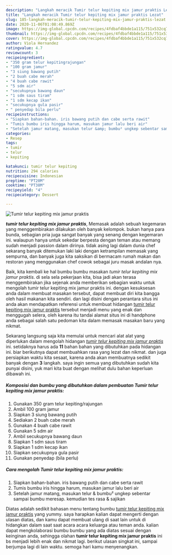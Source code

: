 ```yaml
---
description: "Langkah meracik Tumir telur kepiting mix jamur praktis Lezat"
title: "Langkah meracik Tumir telur kepiting mix jamur praktis Lezat"
slug: 185-langkah-meracik-tumir-telur-kepiting-mix-jamur-praktis-lezat
date: 2020-11-06T01:08:49.869Z
image: https://img-global.cpcdn.com/recipes/4fdbaf4bbde1a115/751x532cq70/tumir-telur-kepiting-mix-jamur-praktis-foto-resep-utama.jpg
thumbnail: https://img-global.cpcdn.com/recipes/4fdbaf4bbde1a115/751x532cq70/tumir-telur-kepiting-mix-jamur-praktis-foto-resep-utama.jpg
cover: https://img-global.cpcdn.com/recipes/4fdbaf4bbde1a115/751x532cq70/tumir-telur-kepiting-mix-jamur-praktis-foto-resep-utama.jpg
author: Viola Hernandez
ratingvalue: 4.7
reviewcount: 3
recipeingredient:
- "350 gram telur kepitingrajungan"
- "100 gram jamur"
- "3 siung bawang putih"
- "2 buah cabe merah"
- "4 buah cabe rawit"
- "5 sdm air"
- "secukupnya bawang daun"
- "1 sdm saus tiram"
- "1 sdm kecap ikan"
- "secukupnya gula pasir"
- " penyedap bila perlu"
recipeinstructions:
- "Siapkan bahan-bahan. iris bawang putih dan cabe serta rawit"
- "Tumis bumbu iris hingga harum, masukan jamur lalu beri air"
- "Setelah jamur matang, masukan telur &amp; bumbu² ungkep sebentar sampai bumbu meresap. kemudian tes rasa &amp; sajikan"
categories:
- Resep
tags:
- tumir
- telur
- kepiting

katakunci: tumir telur kepiting 
nutrition: 294 calories
recipecuisine: Indonesian
preptime: "PT20M"
cooktime: "PT38M"
recipeyield: "4"
recipecategory: Dessert

---
```



![Tumir telur kepiting mix jamur praktis](https://img-global.cpcdn.com/recipes/4fdbaf4bbde1a115/751x532cq70/tumir-telur-kepiting-mix-jamur-praktis-foto-resep-utama.jpg)

<b><i>tumir telur kepiting mix jamur praktis</i></b>, Memasak adalah sebuah kegemaran yang menggembirakan dilakukan oleh banyak kelompok. bukan hanya para bunda, sebagian pria juga sangat banyak yang senang dengan kegemaran ini. walaupun hanya untuk sekedar berpesta dengan teman atau memang sudah menjadi passion dalam dirinya. tidak asing lagi dalam dunia chef sekarang banyak ditemukan laki laki dengan ketrampilan memasak yang sempurna, dan banyak juga kita saksikan di bermacam rumah makan dan restoran yang menggunakan chef cowok sebagai juru masak andalan nya.

Baik, kita kembali ke hal bumbu bumbu masakan <i>tumir telur kepiting mix jamur praktis</i>. di sela sela pekerjaan kita, bisa jadi akan terasa menggembirakan jika sejenak anda memberikan sebagian waktu untuk mengolah tumir telur kepiting mix jamur praktis ini. dengan kesuksesan anda dalam membuat masakan tersebut, dapat membuat diri kita bangga oleh hasil makanan kita sendiri. dan lagi disini dengan perantara situs ini anda akan mendapatkan referensi untuk membuat hidangan <u>tumir telur kepiting mix jamur praktis</u> tersebut menjadi menu yang enak dan menggugah selera, oleh karena itu tandai alamat situs ini di handphone anda sebagai salah satu pedoman kita dalam memasak masakan baru yang nikmat.




Sekarang langsung saja kita memulai untuk mencari alat alat yang diperlukan dalam mengolah hidangan <u><i>tumir telur kepiting mix jamur praktis</i></u> ini. setidaknya harus ada <b>11</b> bahan bahan yang dibutuhkan pada hidangan ini. biar berikutnya dapat membuahkan rasa yang lezat dan nikmat. dan juga persiapkan waktu kita sesaat, karena anda akan membuatnya sedikit banyak dengan <b>3</b> langkah. saya ingin semua yang dibutuhkan sudah kita punyai disini, yuk mari kita buat dengan melihat dulu bahan keperluan dibawah ini.

<!--inarticleads1-->

##### Komposisi dan bumbu yang dibutuhkan dalam pembuatan Tumir telur kepiting mix jamur praktis:

1. Gunakan 350 gram telur kepiting/rajungan
1. Ambil 100 gram jamur
1. Siapkan 3 siung bawang putih
1. Sediakan 2 buah cabe merah
1. Gunakan 4 buah cabe rawit
1. Gunakan 5 sdm air
1. Ambil secukupnya bawang daun
1. Siapkan 1 sdm saus tiram
1. Siapkan 1 sdm kecap ikan
1. Siapkan secukupnya gula pasir
1. Gunakan  penyedap (bila perlu)




<!--inarticleads2-->

##### Cara mengolah Tumir telur kepiting mix jamur praktis:

1. Siapkan bahan-bahan. iris bawang putih dan cabe serta rawit
1. Tumis bumbu iris hingga harum, masukan jamur lalu beri air
1. Setelah jamur matang, masukan telur &amp; bumbu² ungkep sebentar sampai bumbu meresap. kemudian tes rasa &amp; sajikan




Diatas adalah sedikit bahasan menu tentang bumbu <u>tumir telur kepiting mix jamur praktis</u> yang yummy. saya harapkan kalian dapat mengerti dengan ulasan diatas, dan kamu dapat membuat ulang di saat lain untuk di hidangkan dalam saat saat acara acara keluarga atau teman anda. kalian dapat mengkolaborasi bumbu bumbu yang ada diatas sesuai dengan keinginan anda, sehingga olahan <b>tumir telur kepiting mix jamur praktis</b> ini bs menjadi lebih enak dan nikmat lagi. berikut ulasan singkat ini, sampai berjumpa lagi di lain waktu. semoga hari kamu menyenangkan.
